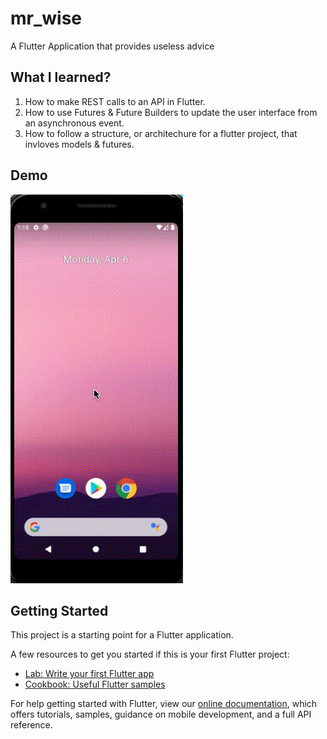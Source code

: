 # mr_wise

A Flutter Application that provides useless advice

## What I learned?

1. How to make REST calls to an API in Flutter.
2. How to use Futures & Future Builders to update the user interface from an asynchronous event.
3. How to follow a structure, or architechure for a flutter project, that invloves models & futures.

## Demo
![Image](https://github.com/ColinACampbell/mr_wise/blob/master/showcase/Mr%20Wise%20Display.gif)

## Getting Started

This project is a starting point for a Flutter application.

A few resources to get you started if this is your first Flutter project:

- [Lab: Write your first Flutter app](https://flutter.dev/docs/get-started/codelab)
- [Cookbook: Useful Flutter samples](https://flutter.dev/docs/cookbook)

For help getting started with Flutter, view our
[online documentation](https://flutter.dev/docs), which offers tutorials,
samples, guidance on mobile development, and a full API reference.
